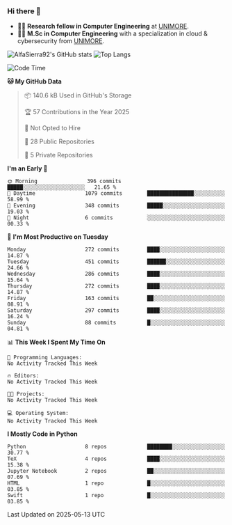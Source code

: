 ### Hi there 👋
- 👨‍💻 **Research fellow in Computer Engineering** at [UNIMORE](https://international.unimore.it/).
- 👨‍🎓 **M.Sc in Computer Engineering** with a specialization in cloud & cybersecurity from [UNIMORE](https://international.unimore.it/).


![AlfaSierra92's GitHub stats](https://github-readme-stats.vercel.app/api?username=AlfaSierra92&theme=nord)
![Top Langs](https://github-readme-stats.vercel.app/api/top-langs/?username=AlfaSierra92&theme=nord&layout=compact)

<!--START_SECTION:waka-->
![Code Time](http://img.shields.io/badge/Code%20Time-227%20hrs%2025%20mins-blue)

**🐱 My GitHub Data** 

> 📦 140.6 kB Used in GitHub's Storage 
 > 
> 🏆 57 Contributions in the Year 2025
 > 
> 🚫 Not Opted to Hire
 > 
> 📜 28 Public Repositories 
 > 
> 🔑 5 Private Repositories 
 > 
**I'm an Early 🐤** 

```text
🌞 Morning                396 commits         █████░░░░░░░░░░░░░░░░░░░░   21.65 % 
🌆 Daytime                1079 commits        ███████████████░░░░░░░░░░   58.99 % 
🌃 Evening                348 commits         █████░░░░░░░░░░░░░░░░░░░░   19.03 % 
🌙 Night                  6 commits           ░░░░░░░░░░░░░░░░░░░░░░░░░   00.33 % 
```
📅 **I'm Most Productive on Tuesday** 

```text
Monday                   272 commits         ████░░░░░░░░░░░░░░░░░░░░░   14.87 % 
Tuesday                  451 commits         ██████░░░░░░░░░░░░░░░░░░░   24.66 % 
Wednesday                286 commits         ████░░░░░░░░░░░░░░░░░░░░░   15.64 % 
Thursday                 272 commits         ████░░░░░░░░░░░░░░░░░░░░░   14.87 % 
Friday                   163 commits         ██░░░░░░░░░░░░░░░░░░░░░░░   08.91 % 
Saturday                 297 commits         ████░░░░░░░░░░░░░░░░░░░░░   16.24 % 
Sunday                   88 commits          █░░░░░░░░░░░░░░░░░░░░░░░░   04.81 % 
```


📊 **This Week I Spent My Time On** 

```text
💬 Programming Languages: 
No Activity Tracked This Week

🔥 Editors: 
No Activity Tracked This Week

🐱‍💻 Projects: 
No Activity Tracked This Week

💻 Operating System: 
No Activity Tracked This Week
```

**I Mostly Code in Python** 

```text
Python                   8 repos             ████████░░░░░░░░░░░░░░░░░   30.77 % 
TeX                      4 repos             ████░░░░░░░░░░░░░░░░░░░░░   15.38 % 
Jupyter Notebook         2 repos             ██░░░░░░░░░░░░░░░░░░░░░░░   07.69 % 
HTML                     1 repo              █░░░░░░░░░░░░░░░░░░░░░░░░   03.85 % 
Swift                    1 repo              █░░░░░░░░░░░░░░░░░░░░░░░░   03.85 % 
```




 Last Updated on 2025-05-13 UTC
<!--END_SECTION:waka-->

<!--
**AlfaSierra92/AlfaSierra92** is a ✨ _special_ ✨ repository because its `README.md` (this file) appears on your GitHub profile.

Here are some ideas to get you started:

- 🔭 I’m currently working on ...
- 🌱 I’m currently learning ...
- 👯 I’m looking to collaborate on ...
- 🤔 I’m looking for help with ...
- 💬 Ask me about ...
- 📫 How to reach me: ...
- 😄 Pronouns: ...
- ⚡ Fun fact: ...
-->

